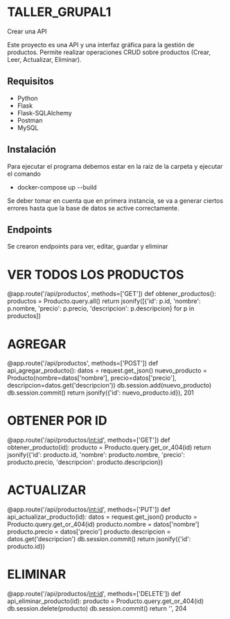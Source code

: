 # TALLER_GRUPAL1
Crear una API

Este proyecto es una API y una interfaz gráfica para la gestión de productos. Permite realizar operaciones CRUD sobre productos (Crear, Leer, Actualizar, Eliminar).

## Requisitos

- Python 
- Flask
- Flask-SQLAlchemy
- Postman 
- MySQL

## Instalación

Para ejecutar el programa debemos estar en la raiz de la carpeta y ejecutar el comando

 - docker-compose up --build 

Se deber tomar en cuenta que en primera instancia, se va a generar ciertos errores hasta
que la base de datos se active correctamente.

## Endpoints ##

Se crearon endpoints para ver, editar, guardar y eliminar

# VER TODOS LOS PRODUCTOS
@app.route('/api/productos', methods=['GET'])
def obtener_productos():
    productos = Producto.query.all()
    return jsonify([{'id': p.id, 'nombre': p.nombre, 'precio': p.precio, 'descripcion': p.descripcion} for p in productos])

# AGREGAR
@app.route('/api/productos', methods=['POST'])
def api_agregar_producto():
    datos = request.get_json()
    nuevo_producto = Producto(nombre=datos['nombre'], precio=datos['precio'], descripcion=datos.get('descripcion'))
    db.session.add(nuevo_producto)
    db.session.commit()
    return jsonify({'id': nuevo_producto.id}), 201

# OBTENER POR ID
@app.route('/api/productos/<int:id>', methods=['GET'])
def obtener_producto(id):
    producto = Producto.query.get_or_404(id)
    return jsonify({'id': producto.id, 'nombre': producto.nombre, 'precio': producto.precio, 'descripcion': producto.descripcion})

# ACTUALIZAR
@app.route('/api/productos/<int:id>', methods=['PUT'])
def api_actualizar_producto(id):
    datos = request.get_json()
    producto = Producto.query.get_or_404(id)
    producto.nombre = datos['nombre']
    producto.precio = datos['precio']
    producto.descripcion = datos.get('descripcion')
    db.session.commit()
    return jsonify({'id': producto.id})

# ELIMINAR
@app.route('/api/productos/<int:id>', methods=['DELETE'])
def api_eliminar_producto(id):
    producto = Producto.query.get_or_404(id)
    db.session.delete(producto)
    db.session.commit()
    return '', 204
